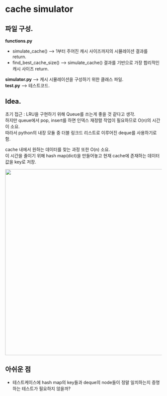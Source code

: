# cache simulator

## 파일 구성.

__functions.py__ <br/>
  - simulate_cache() --> 1부터 주어진 캐시 사이즈까지의 시뮬레이션 결과를 return. <br/>
  - find_best_cache_size() --> simulate_cache() 결과를 기반으로 가장 합리적인 캐시 사이즈 return. <br/>

__simulator.py__ --> 캐시 시뮬레이션을 구성하기 위한 클래스 파일.<br/>
__test.py__ --> 테스트코드.

## Idea.

초기 접근 : LRU을 구현하기 위해 Queue를 쓰는게 좋을 것 같다고 생각.<br/>
하지만 queue에서 pop, insert를 하면 인덱스 재정렬 작업이 필요하므로 O(n)의 시간이 소요. <br/>
따라서 python의 내장 모듈 중 더블 링크드 리스트로 이루어진 deque를 사용하기로 함.<br/>

cache 내에서 원하는 데이터를 찾는 과정 또한 O(n) 소요.<br/>
이 시간을 줄이기 위해 hash map(dict)을 만들어놓고 현재 cache에 존재하는 데이터값을 key로 저장.<br/>

<img src="https://github.com/moonimooni/images/blob/main/ezgif-2-f929d2977146.gif?raw=true" width=600>

<br />

## 아쉬운 점
- 테스트케이스에 hash map의 key들과 deque의 node들이 정말 일치하는지 증명하는 테스트가 필요하지 않을까? <br/>
